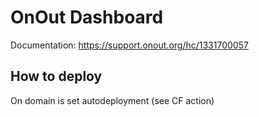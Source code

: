 # OnOut Dashboard
  
Documentation: https://support.onout.org/hc/1331700057

## How to deploy

On domain is set autodeployment (see CF action)

